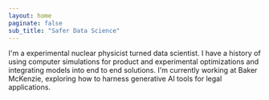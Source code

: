 ```yaml
---
layout: home
paginate: false
sub_title: "Safer Data Science"
---
```


I'm a experimental nuclear physicist turned data scientist.  I have a history of using computer simulations for product and experimental optimizations and integrating models into end to end solutions.  I'm currently working at Baker McKenzie, exploring how to harness generative AI tools for legal applications.
